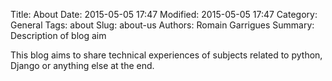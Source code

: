 Title: About
Date: 2015-05-05 17:47
Modified: 2015-05-05 17:47
Category: General
Tags: about
Slug: about-us
Authors: Romain Garrigues
Summary: Description of blog aim

This blog aims to share technical experiences of subjects related to python, Django or anything else at the end.

